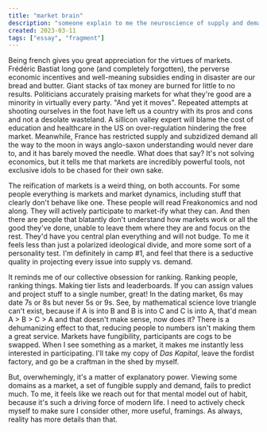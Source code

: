 ```yaml
---
title: "market brain"
description: "someone explain to me the neuroscience of supply and demand"
created: 2023-03-11
tags: ["essay", "fragment"]
---
```


Being french gives you great appreciation for the virtues of markets. Frédéric Bastiat long gone (and completely forgotten), the perverse economic incentives and well-meaning subsidies ending in disaster are our bread and butter. Giant stacks of tax money are burned for little to no results. Politicians accurately praising markets for what they're good are a minority in virtually every party.
"And yet it moves". Repeated attempts at shooting ourselves in the foot have left us a country with its pros and cons and not a desolate wasteland. A sillicon valley expert will blame the cost of education and healthcare in the US on over-regulation hindering the free market. Meanwhile, France has restricted supply and subzidized demand all the way to the moon in ways anglo-saxon understanding would never dare to, and it has barely moved the needle.
What does that say? It's not solving economics, but it tells me that markets are incredibly powerful tools, not exclusive idols to be chased for their own sake.

The reification of markets is a weird thing, on both accounts.
For some people everything is markets and market dynamics, including stuff that clearly don't behave like one. These people will read Freakonomics and nod along. They will actively participate to market-ify what they can.
And then there are people that blatantly don't understand how markets work or all the good they've done, unable to leave them where they are and focus on the rest. They'd have you central plan everything and will not budge.
To me it feels less than just a polarized ideological divide, and more some sort of a personality test. I'm definitely in camp #1, and feel that there is a seductive quality in projecting every issue into supply vs. demand.

It reminds me of our collective obsession for ranking. Ranking people, ranking things. Making tier lists and leaderboards. If you can assign values and project stuff to a single number, great!
In the dating market, 6s may date 7s or 8s but never 5s or 9s. See, by mathematical science love triangle can't exist, because if A is into B and B is into C and C is into A, that'd mean A > B > C > A and that doesn't make sense, now does it?
There is a dehumanizing effect to that, reducing people to numbers isn't making them a great service. Markets have fungibility, participants are cogs to be swapped. When I see something as a market, it makes me instantly less interested in participating. I'll take my copy of _Das Kapital_, leave the fordist factory, and go be a craftman in the shed by myself.

But, overwhemingly, it's a matter of explanatory power. Viewing some domains as a market, a set of fungible supply and demand, fails to predict much. To me, it feels like we reach out for that mental model out of habit, because it's such a driving force of modern life. I need to actively check myself to make sure I consider other, more useful, framings. As always, reality has more details than that.
